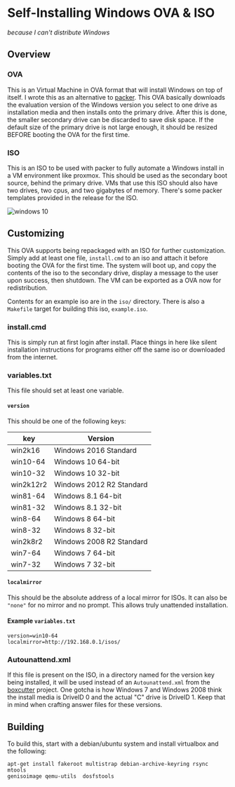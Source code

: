 Self-Installing Windows OVA & ISO
=================================
_because I can't distribute Windows_

Overview
--------

### OVA

This is an Virtual Machine in OVA format that will install Windows on top of
itself. I wrote this as an alternative to [packer](https://www.packer.io). This
OVA basically downloads the evaluation version of the Windows version you select
to one drive as installation media and then installs onto the primary drive.
After this is done, the smaller secondary drive can be discarded to save disk
space. If the default size of the primary drive is not large enough, it should
be resized BEFORE booting the OVA for the first time.

### ISO

This is an ISO to be used with packer to fully automate a Windows install in a
VM environment like proxmox. This should be used as the secondary boot source,
behind the primary drive. VMs that use this ISO should also have two drives, two
cpus, and two gigabytes of memory. There's some packer templates provided in the
release for the ISO.

![windows 10](win10.gif)

Customizing
-----------

This OVA supports being repackaged with an ISO for further customization.
Simply add at least one file, `install.cmd` to an iso and attach it before
booting the OVA for the first time. The system will boot up, and copy the
contents of the iso to the secondary drive, display a message to the user upon
success, then shutdown. The VM can be exported as a OVA now for redistribution.

Contents for an example iso are in the `iso/` directory. There is also a
`Makefile` target for building this iso, `example.iso`.

### install.cmd
This is simply run at first login after install. Place things in here like
silent installation instructions for programs either off the same iso or
downloaded from the internet.

### variables.txt
This file should set at least one variable.

#### `version`
This should be one of the following keys:

|key      |Version                 |
|---------|------------------------|
|win2k16  |Windows 2016 Standard   |
|win10-64 |Windows 10 64-bit       |
|win10-32 |Windows 10 32-bit       |
|win2k12r2|Windows 2012 R2 Standard|
|win81-64 |Windows 8.1 64-bit      |
|win81-32 |Windows 8.1 32-bit      |
|win8-64  |Windows 8 64-bit        |
|win8-32  |Windows 8 32-bit        |
|win2k8r2 |Windows 2008 R2 Standard|
|win7-64  |Windows 7 64-bit        |
|win7-32  |Windows 7 32-bit        |

#### `localmirror`
This should be the absolute address of a local mirror for ISOs. It can also be
`"none"` for no mirror and no prompt. This allows truly unattended installation.


#### Example `variables.txt`
```
version=win10-64
localmirror=http://192.168.0.1/isos/
```

### Autounattend.xml
If this file is present on the ISO, in a directory named for the version key
being installed, it will be used instead of an `Autounattend.xml` from the
[boxcutter](https://github.com/boxcutter/windows) project. One gotcha is how
Windows 7 and Windows 2008 think the install media is DriveID 0 and the actual
"C" drive is DriveID 1. Keep that in mind when crafting answer files for these
versions.

Building
--------
To build this, start with a debian/ubuntu system and install virtualbox and the
following:
```
apt-get install fakeroot multistrap debian-archive-keyring rsync mtools
genisoimage qemu-utils  dosfstools
```



